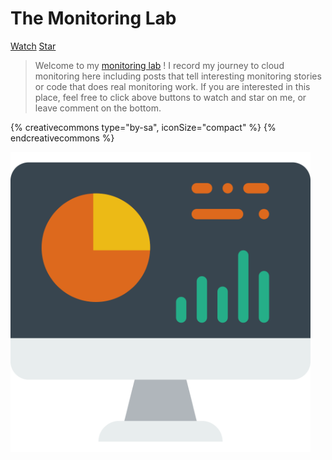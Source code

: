 # The Monitoring Lab

<!-- Place this tag in your head or just before your close body tag. -->
<script async defer src="https://buttons.github.io/buttons.js"></script>
<a class="github-button" href="https://github.com/morningspace/lab-monitoring/subscription" data-icon="octicon-eye" data-size="large" aria-label="Watch morningspace/lab-monitoring on GitHub">Watch</a> <a class="github-button" href="https://github.com/morningspace/lab-monitoring" data-icon="octicon-star" data-size="large" aria-label="Star morningspace/lab-monitoring on GitHub">Star</a>

> Welcome to my [monitoring lab](https://github.com/morningspace/lab-monitoring/) ! I record my journey to cloud monitoring here
> including posts that tell interesting monitoring stories or code that does real monitoring work.
> If you are interested in this place, feel free to click above buttons to watch and star on me,
> or leave comment on the bottom.

{% creativecommons type="by-sa", iconSize="compact" %}
{% endcreativecommons %}

<img src="docs/monitoring.svg" width="480" />

